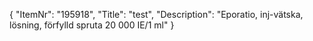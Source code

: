 {
  "ItemNr": "195918",
  "Title": "test",
  "Description": "Eporatio, inj-vätska, lösning, förfylld spruta 20 000 IE/1 ml"
}